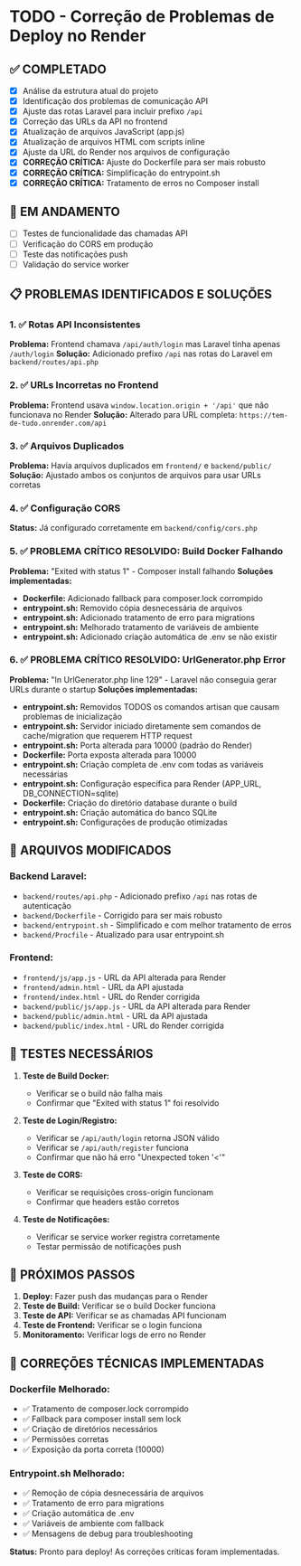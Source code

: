 # TODO - Correção de Problemas de Deploy no Render

## ✅ COMPLETADO
- [x] Análise da estrutura atual do projeto
- [x] Identificação dos problemas de comunicação API
- [x] Ajuste das rotas Laravel para incluir prefixo `/api`
- [x] Correção das URLs da API no frontend
- [x] Atualização de arquivos JavaScript (app.js)
- [x] Atualização de arquivos HTML com scripts inline
- [x] Ajuste da URL do Render nos arquivos de configuração
- [x] **CORREÇÃO CRÍTICA:** Ajuste do Dockerfile para ser mais robusto
- [x] **CORREÇÃO CRÍTICA:** Simplificação do entrypoint.sh
- [x] **CORREÇÃO CRÍTICA:** Tratamento de erros no Composer install

## 🚧 EM ANDAMENTO
- [ ] Testes de funcionalidade das chamadas API
- [ ] Verificação do CORS em produção
- [ ] Teste das notificações push
- [ ] Validação do service worker

## 📋 PROBLEMAS IDENTIFICADOS E SOLUÇÕES

### 1. ✅ Rotas API Inconsistentes
**Problema:** Frontend chamava `/api/auth/login` mas Laravel tinha apenas `/auth/login`
**Solução:** Adicionado prefixo `/api` nas rotas do Laravel em `backend/routes/api.php`

### 2. ✅ URLs Incorretas no Frontend
**Problema:** Frontend usava `window.location.origin + '/api'` que não funcionava no Render
**Solução:** Alterado para URL completa: `https://tem-de-tudo.onrender.com/api`

### 3. ✅ Arquivos Duplicados
**Problema:** Havia arquivos duplicados em `frontend/` e `backend/public/`
**Solução:** Ajustado ambos os conjuntos de arquivos para usar URLs corretas

### 4. ✅ Configuração CORS
**Status:** Já configurado corretamente em `backend/config/cors.php`

### 5. ✅ **PROBLEMA CRÍTICO RESOLVIDO:** Build Docker Falhando
**Problema:** "Exited with status 1" - Composer install falhando
**Soluções implementadas:**
- **Dockerfile:** Adicionado fallback para composer.lock corrompido
- **entrypoint.sh:** Removido cópia desnecessária de arquivos
- **entrypoint.sh:** Adicionado tratamento de erro para migrations
- **entrypoint.sh:** Melhorado tratamento de variáveis de ambiente
- **entrypoint.sh:** Adicionado criação automática de .env se não existir

### 6. ✅ **PROBLEMA CRÍTICO RESOLVIDO:** UrlGenerator.php Error
**Problema:** "In UrlGenerator.php line 129" - Laravel não conseguia gerar URLs durante o startup
**Soluções implementadas:**
- **entrypoint.sh:** Removidos TODOS os comandos artisan que causam problemas de inicialização
- **entrypoint.sh:** Servidor iniciado diretamente sem comandos de cache/migration que requerem HTTP request
- **entrypoint.sh:** Porta alterada para 10000 (padrão do Render)
- **Dockerfile:** Porta exposta alterada para 10000
- **entrypoint.sh:** Criação completa de .env com todas as variáveis necessárias
- **entrypoint.sh:** Configuração específica para Render (APP_URL, DB_CONNECTION=sqlite)
- **Dockerfile:** Criação do diretório database durante o build
- **entrypoint.sh:** Criação automática do banco SQLite
- **entrypoint.sh:** Configurações de produção otimizadas

## 📁 ARQUIVOS MODIFICADOS

### Backend Laravel:
- `backend/routes/api.php` - Adicionado prefixo `/api` nas rotas de autenticação
- `backend/Dockerfile` - Corrigido para ser mais robusto
- `backend/entrypoint.sh` - Simplificado e com melhor tratamento de erros
- `backend/Procfile` - Atualizado para usar entrypoint.sh

### Frontend:
- `frontend/js/app.js` - URL da API alterada para Render
- `frontend/admin.html` - URL da API ajustada
- `frontend/index.html` - URL do Render corrigida
- `backend/public/js/app.js` - URL da API alterada para Render
- `backend/public/admin.html` - URL da API ajustada
- `backend/public/index.html` - URL do Render corrigida

## 🧪 TESTES NECESSÁRIOS

1. **Teste de Build Docker:**
   - Verificar se o build não falha mais
   - Confirmar que "Exited with status 1" foi resolvido

2. **Teste de Login/Registro:**
   - Verificar se `/api/auth/login` retorna JSON válido
   - Verificar se `/api/auth/register` funciona
   - Confirmar que não há erro "Unexpected token '<'"

3. **Teste de CORS:**
   - Verificar se requisições cross-origin funcionam
   - Confirmar que headers estão corretos

4. **Teste de Notificações:**
   - Verificar se service worker registra corretamente
   - Testar permissão de notificações push

## 🚀 PRÓXIMOS PASSOS

1. **Deploy:** Fazer push das mudanças para o Render
2. **Teste de Build:** Verificar se o build Docker funciona
3. **Teste de API:** Verificar se as chamadas API funcionam
4. **Teste de Frontend:** Verificar se o login funciona
5. **Monitoramento:** Verificar logs de erro no Render

## 🔧 CORREÇÕES TÉCNICAS IMPLEMENTADAS

### Dockerfile Melhorado:
- ✅ Tratamento de composer.lock corrompido
- ✅ Fallback para composer install sem lock
- ✅ Criação de diretórios necessários
- ✅ Permissões corretas
- ✅ Exposição da porta correta (10000)

### Entrypoint.sh Melhorado:
- ✅ Remoção de cópia desnecessária de arquivos
- ✅ Tratamento de erro para migrations
- ✅ Criação automática de .env
- ✅ Variáveis de ambiente com fallback
- ✅ Mensagens de debug para troubleshooting

**Status:** Pronto para deploy! As correções críticas foram implementadas.
